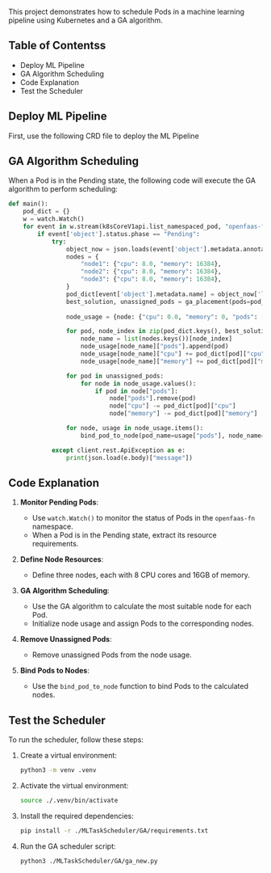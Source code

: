 This project demonstrates how to schedule Pods in a machine learning pipeline using Kubernetes and a GA algorithm.

## Table of Contentss

- Deploy ML Pipeline
- GA Algorithm Scheduling
- Code Explanation
- Test the Scheduler

## Deploy ML Pipeline

First, use the following CRD file to deploy the ML Pipeline

## GA Algorithm Scheduling

When a Pod is in the Pending state, the following code will execute the GA algorithm to perform scheduling:

```python
def main():
    pod_dict = {}
    w = watch.Watch()
    for event in w.stream(k8sCoreV1api.list_namespaced_pod, "openfaas-fn"):
        if event['object'].status.phase == "Pending":
            try:
                object_now = json.loads(event['object'].metadata.annotations['com.openfaas.function.spec'])
                nodes = {
                    "node1": {"cpu": 8.0, "memory": 16384},
                    "node2": {"cpu": 8.0, "memory": 16384},
                    "node3": {"cpu": 8.0, "memory": 16384},
                }
                pod_dict[event['object'].metadata.name] = object_now['limits']
                best_solution, unassigned_pods = ga_placement(pods=pod_dict, nodes=nodes)
                
                node_usage = {node: {"cpu": 0.0, "memory": 0, "pods": []} for node in nodes}

                for pod, node_index in zip(pod_dict.keys(), best_solution):
                    node_name = list(nodes.keys())[node_index]
                    node_usage[node_name]["pods"].append(pod)
                    node_usage[node_name]["cpu"] += pod_dict[pod]["cpu"]
                    node_usage[node_name]["memory"] += pod_dict[pod]["memory"]

                for pod in unassigned_pods:
                    for node in node_usage.values():
                        if pod in node["pods"]:
                            node["pods"].remove(pod)
                            node["cpu"] -= pod_dict[pod]["cpu"]
                            node["memory"] -= pod_dict[pod]["memory"]

                for node, usage in node_usage.items():
                    bind_pod_to_node(pod_name=usage["pods"], node_name=node)

            except client.rest.ApiException as e:
                print(json.load(e.body)["message"])
```

## Code Explanation

1. **Monitor Pending Pods**:
   - Use `watch.Watch()` to monitor the status of Pods in the `openfaas-fn` namespace.
   - When a Pod is in the Pending state, extract its resource requirements.

2. **Define Node Resources**:
   - Define three nodes, each with 8 CPU cores and 16GB of memory.

3. **GA Algorithm Scheduling**:
   - Use the GA algorithm to calculate the most suitable node for each Pod.
   - Initialize node usage and assign Pods to the corresponding nodes.

4. **Remove Unassigned Pods**:
   - Remove unassigned Pods from the node usage.

5. **Bind Pods to Nodes**:
   - Use the `bind_pod_to_node` function to bind Pods to the calculated nodes.

## Test the Scheduler

To run the scheduler, follow these steps:

1. Create a virtual environment:

    ```sh
    python3 -m venv .venv
    ```

2. Activate the virtual environment:

    ```sh
    source ./.venv/bin/activate
    ```

3. Install the required dependencies:

    ```sh
    pip install -r ./MLTaskScheduler/GA/requirements.txt
    ```

4. Run the GA scheduler script:

    ```sh
    python3 ./MLTaskScheduler/GA/ga_new.py
    ```